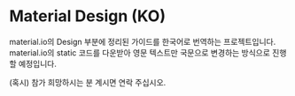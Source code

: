 ﻿# Material Design (KO)
 
 material.io의 Design 부분에 정리된 가이드를 한국어로 번역하는 프로젝트입니다. <br/>
material.io의 static 코드를 다운받아 영문 텍스트만 국문으로 변경하는 방식으로 진행할 예정입니다.
 
 (혹시) 참가 희망하시는 분 계시면 연락 주십시오.
